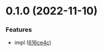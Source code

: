 

# 0.1.0 (2022-11-10)


### Features

* impl ([616ce4c](https://github.com/ededejr/lzc/commit/616ce4c6e2167596de88d28cdc8e472e8b7c6f6c))